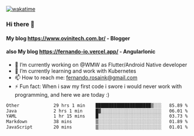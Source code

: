 [![wakatime](https://wakatime.com/badge/user/d5892087-17e6-46ab-8384-91a71a9b88d8.svg)](https://wakatime.com/@d5892087-17e6-46ab-8384-91a71a9b88d8)
### Hi there 👋

#### My blog https://www.ovinitech.com.br/ - Blogger
#### also My blog https://fernando-io.vercel.app/ - AngularIonic

- 🔭 I’m currently working on @WMW as Flutter/Android Native developer
- 🌱 I’m currently learning and work with Kubernetes
- 📫 How to reach me: fernando.rosaink@gmail.com 
- ⚡ Fun fact: When i saw my first code i swore i would never work with programming, and here we are today :)

<!--START_SECTION:waka-->

```txt
Other             29 hrs 1 min    █████████████████████▒░░░   85.89 %
Java              2 hrs 1 min     █▓░░░░░░░░░░░░░░░░░░░░░░░   06.01 %
YAML              1 hr 15 mins    █░░░░░░░░░░░░░░░░░░░░░░░░   03.73 %
Markdown          38 mins         ▒░░░░░░░░░░░░░░░░░░░░░░░░   01.89 %
JavaScript        20 mins         ▒░░░░░░░░░░░░░░░░░░░░░░░░   01.01 %
```

<!--END_SECTION:waka-->
